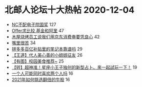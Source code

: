 # 北邮人论坛十大热帖 2020-12-04

- [NC不配电子院国奖](https://bbs.byr.cn/article/Picture/3269076) 127
- [Offer求比较  基金和阿里](https://bbs.byr.cn/article/Job/2116467) 47
- [木屋烧烤员工说我们用京东消费券要凭良心](https://bbs.byr.cn/article/Talking/6244740) 42
- [嘴里很苦](https://bbs.byr.cn/article/Health/223428) 34
- [拼多多百亿补贴里的笔记本靠谱吗](https://bbs.byr.cn/article/DigiLife/315734) 29
- [【王道】代人美心善的小姐姐征友](https://bbs.byr.cn/article/Friends/1979504) 26
- [【有图】校园美食推荐~](https://bbs.byr.cn/article/Food/509494) 25
- [【转】超神准！星座小王子独创的新型占卜、來一起試玩一下！](https://bbs.byr.cn/article/Constellations/326533) 19
- [一个人可能同时喜欢两个人吗](https://bbs.byr.cn/article/Feeling/3160441) 16
- [2021年如何挑选翻倍的牛股](https://bbs.byr.cn/article/Financial/79505) 16



